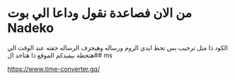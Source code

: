 # من الان فصاعدة نقول وداعا الي بوت Nadeko 

الكود ذا مثل ترحيب بس تحط ايدي الروم ورساله وهيحزف الرساله حقته عند الوقت الي هتحطة 
بيفيدكم الموقع ذا هتاخد ال## ms

https://www.time-converter.gq/
